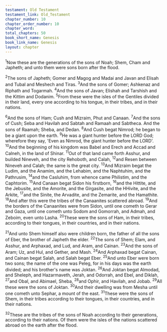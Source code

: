 ```yaml
---
testament: Old Testament
testament_link: Old_Testament
chapter_number: 10
chapter_order_number: 10
chapter_word: 
total_chapters: 50
book_short_name: Genesis
book_link_name: Genesis
layout: chapter
---
```


<sup>1</sup>Now these are the generations of the sons of Noah; Shem, Cham and Japheth; and unto them were sons born after the flood. 

<sup>2</sup>The sons of Japheth; Gomer and Magog and Madai and Javan and Elisah and Tubal and Meshech and Tiras. <sup>3</sup>And the sons of Gomer; Ashkenaz and Riphath and Togarmah. <sup>4</sup>And the sons of Javan; Elishah and Tarshish and the Kittim and Dodanim. <sup>5</sup>From these were the isles of the Gentiles divided in their land, every one according to his tongue, in their tribes, and in their nations.

<sup>6</sup>And the sons of Ham; Cush and Mizraim, Phut and Canaan. <sup>7</sup>And the sons of Cush; Seba and Havilah and Sabtah and Ramaah and Sabtheca. And the sons of Raamah; Sheba, and Dedan. <sup>8</sup>And Cush begat Nimrod; he began to be a giant upon the earth. <sup>9</sup>He was a giant hunter before the LORD God; wherefore they say, 'Even as Nimrod, the giant hunter before the LORD'. <sup>10</sup>And the beginning of his kingdom was Babel and Erech and Accad and Calneh, in the land of Shinar. <sup>11</sup>Out of that land came forth Asshur, and builded Nineveh, and the city Rehoboth, and Calah, <sup>12</sup>and Resen between Nineveh and Calah; the same is the great city. <sup>13</sup>And Mizraim begat the Ludim, and the Anamim, and the Lehabim, and the Naphtuhim, and the Pathrusim, <sup>14</sup>and the Casluhim, from whence came Philistim, and the Caphtorim. <sup>15</sup>And Canaan begat Sidon his firstborn, <sup>16</sup>and the Hittite, and the Jebusite, and the Amorite, and the Girgasite, and the HHivite, and the Arkite, <sup>17</sup>and the Sinite, the Arvadite, and the Zemarite, and the Hamathite. <sup>18</sup>And after this were the tribes of the Canaanites scattered abroad. <sup>19</sup>And the borders of the Canaanites were from Sidon, until one cometh to Gerar and Gaza, until one cometh unto Sodom and Gomorrah, and Admah, and Zeboim, even unto Lasha. <sup>20</sup>These were the sons of Ham, in their tribes, according to their tongues, in their countries, and in their nations. 

<sup>21</sup>And unto Shem himself also were children born, the father of all the sons of Eber, the brother of Japheth the elder. <sup>22</sup>The sons of Shem; Elam, and Asshur, and Arphaxad, and Lud, and Aram, and Cainan. <sup>23</sup>And the sons of Aram; Uz, and Hul, and Gether, and Mash. <sup>24</sup>And Arphaxad begat Cainan, and Cainan begat Salah, and Salah begat Eber. <sup>25</sup>And unto Eber were born two sons; the name of the one was Peleg, for in his days was the earth divided; and his brother's name was Joktan. <sup>26</sup>And Joktan begat Almodad, and Sheleph, and Hazarmaveth, Jerah, and Odorrah, and Ebel, and Diklah, <sup>27</sup>and Obal, and Abimael, Sheba, <sup>28</sup>and Ophir, and Havilah, and Jobab. <sup>29</sup>All these were the sons of Joktan. <sup>30</sup>And their dwelling was from Mesha until one cometh unto Sephar, a mount of the east. <sup>31</sup>These were the sons of Shem, in their tribes according to their tongues, in their countries, and in their nations. 

<sup>32</sup>These  are  the  tribes  of  the  sons  of  Noah  according  to  their  generations, according to their nations. Of them were the isles of the nations scattered abroad on the earth after the flood.
